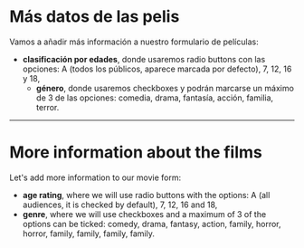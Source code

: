 # Más datos de las pelis

Vamos a añadir más información a nuestro formulario de películas:

- **clasificación por edades**, donde usaremos radio buttons con las opciones: A (todos los públicos, aparece marcada por defecto), 7, 12, 16 y 18,
  - **género**, donde usaremos checkboxes y podrán marcarse un máximo de 3 de las opciones: comedia, drama, fantasía, acción, familia, terror.

---

# More information about the films

Let's add more information to our movie form:

- **age rating**, where we will use radio buttons with the options: A (all audiences, it is checked by default), 7, 12, 16 and 18,
- **genre**, where we will use checkboxes and a maximum of 3 of the options can be ticked: comedy, drama, fantasy, action, family, horror, horror, family, family, family, family.

